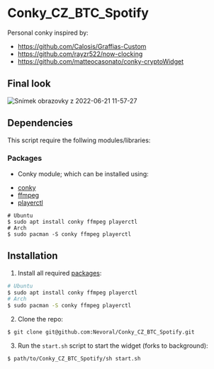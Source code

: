 # Conky_CZ_BTC_Spotify

Personal conky inspired by:</br>
* https://github.com/Calosis/Graffias-Custom</br>
* https://github.com/rayzr522/now-clocking </br>
* https://github.com/matteocasonato/conky-cryptoWidget</br>
  
## Final look
  ![Snímek obrazovky z 2022-06-21 11-57-27](https://user-images.githubusercontent.com/63755464/174772940-b865f77f-8dd7-4bb8-a304-cf8017aff76e.png)

## Dependencies
This script require the follwing modules/libraries: 

### Packages
* Conky module; which can be installed using:
- [conky](https://github.com/brndnmtthws/conky/)
- [ffmpeg](https://www.ffmpeg.org/)
- [playerctl](https://github.com/altdesktop/playerctl)

```
# Ubuntu
$ sudo apt install conky ffmpeg playerctl
# Arch
$ sudo pacman -S conky ffmpeg playerctl
```

## Installation

1. Install all required [packages](#packages):
```bash
# Ubuntu
$ sudo apt install conky ffmpeg playerctl
# Arch
$ sudo pacman -S conky ffmpeg playerctl
```
2. Clone the repo:
```bash
$ git clone git@github.com:Nevoral/Conky_CZ_BTC_Spotify.git
```
3. Run the `start.sh` script to start the widget (forks to background):
```bash
$ path/to/Conky_CZ_BTC_Spotify/sh start.sh
```
